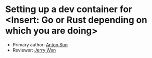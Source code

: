 # Setting up a dev container for <Insert: Go or Rust depending on which you are doing>

* Primary author: [Anton Sun](https://github.com/antonsun6)
* Reviewer: [Jerry Wen](https://github.com/jerrywen2005)